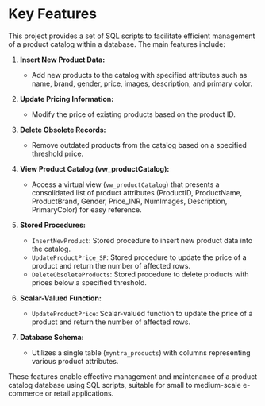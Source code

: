 # Key Features

This project provides a set of SQL scripts to facilitate efficient management of a product catalog within a database. The main features include:

1. **Insert New Product Data:**
   - Add new products to the catalog with specified attributes such as name, brand, gender, price, images, description, and primary color.

2. **Update Pricing Information:**
   - Modify the price of existing products based on the product ID.

3. **Delete Obsolete Records:**
   - Remove outdated products from the catalog based on a specified threshold price.

4. **View Product Catalog (vw_productCatalog):**
   - Access a virtual view (`vw_productCatalog`) that presents a consolidated list of product attributes (ProductID, ProductName, ProductBrand, Gender, Price_INR, NumImages, Description, PrimaryColor) for easy reference.

5. **Stored Procedures:**
   - `InsertNewProduct`: Stored procedure to insert new product data into the catalog.
   - `UpdateProductPrice_SP`: Stored procedure to update the price of a product and return the number of affected rows.
   - `DeleteObsoleteProducts`: Stored procedure to delete products with prices below a specified threshold.

6. **Scalar-Valued Function:**
   - `UpdateProductPrice`: Scalar-valued function to update the price of a product and return the number of affected rows.

7. **Database Schema:**
   - Utilizes a single table (`myntra_products`) with columns representing various product attributes.

These features enable effective management and maintenance of a product catalog database using SQL scripts, suitable for small to medium-scale e-commerce or retail applications.
